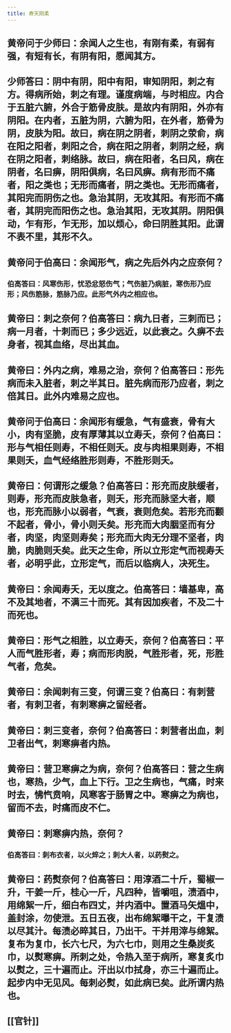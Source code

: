 ```yaml
---
title: 寿天刚柔
---
```


## 黄帝问于少师曰：余闻人之生也，有刚有柔，有弱有强，有短有长，有阴有阳，愿闻其方。
## 少师答曰：阴中有阴，阳中有阳，审知阴阳，刺之有方。得病所始，刺之有理。谨度病端，与时相应。内合于五脏六腑，外合于筋骨皮肤。是故内有阴阳，外亦有阴阳。在内者，五脏为阴，六腑为阳，在外者，筋骨为阴，皮肤为阳。故曰，病在阴之阴者，刺阴之荥俞，病在阳之阳者，刺阳之合，病在阳之阴者，刺阴之经，病在阴之阳者，刺络脉。故曰，病在阳者，名曰风，病在阴者，名曰痹，阴阳俱病，名曰风痹。病有形而不痛者，阳之类也；无形而痛者，阴之类也。无形而痛者，其阳完而阴伤之也。急治其阴，无攻其阳。有形而不痛者，其阴完而阳伤之也。急治其阳，无攻其阴。阴阳俱动，乍有形，乍无形，加以烦心，命曰阴胜其阳。此谓不表不里，其形不久。
## 黄帝问于伯高曰：余闻形气，病之先后外内之应奈何？
### 伯高答曰：风寒伤形，忧恐忿怒伤气；气伤脏乃病脏，寒伤形乃应形；风伤筋脉，筋脉乃应。此形气外内之相应也。
## 黄帝曰：刺之奈何？伯高答曰：病九日者，三刺而已；病一月者，十刺而已；多少远近，以此衰之。久痹不去身者，视其血络，尽出其血。
## 黄帝曰：外内之病，难易之治，奈何？伯高答曰：形先病而未入脏者，刺之半其日。脏先病而形乃应者，刺之倍其日。此外内难易之应也。
## 黄帝问于伯高曰：余闻形有缓急，气有盛衰，骨有大小，肉有坚脆，皮有厚薄其以立寿夭，奈何？伯高曰：形与气相任则寿，不相任则夭。皮与肉相果则寿，不相果则夭，血气经络胜形则寿，不胜形则夭。
## 黄帝曰：何谓形之缓急？伯高答曰：形充而皮肤缓者，则寿，形充而皮肤急者，则夭，形充而脉坚大者，顺也，形充而脉小以弱者，气衰，衰则危矣。若形充而颧不起者，骨小，骨小则夭矣。形充而大肉胭坚而有分者，肉坚，肉坚则寿矣；形充而大肉无分理不坚者，肉脆，肉脆则夭矣。此天之生命，所以立形定气而视寿夭者，必明乎此，立形定气，而后以临病人，决死生。
## 黄帝曰：余闻寿夭，无以度之。伯高答曰：墙基卑，高不及其地者，不满三十而死。其有因加疾者，不及二十而死也。
## 黄帝曰：形气之相胜，以立寿夭，奈何？伯高答曰：平人而气胜形者，寿；病而形肉脱，气胜形者，死，形胜气者，危矣。
## 黄帝曰：余闻刺有三变，何谓三变？伯高曰：有刺营者，有刺卫者，有刺寒痹之留经者。
## 黄帝曰：刺三变者，奈何？伯高答曰：刺营者出血，刺卫者出气，刺寒痹者内热。
## 黄帝曰：营卫寒痹之为病，奈何？伯高答曰：营之生病也，寒热，少气，血上下行。卫之生病也，气痛，时来时去，怫忾贲响，风寒客于肠胃之中。寒痹之为病也，留而不去，时痛而皮不仁。
## 黄帝曰：刺寒痹内热，奈何？
### 伯高答曰：刺布衣者，以火焠之；刺大人者，以药熨之。
## 黄帝曰：药熨奈何？伯高答曰：用淳酒二十斤，蜀椒一升，干姜一斤，桂心一斤，凡四种，皆嚼咀，渍酒中，用绵絮一斤，细白布四丈，并内酒中。置酒马矢熅中，盖封涂，勿使泄。五日五夜，出布绵絮曝干之，干复渍以尽其汁。每渍必晬其日，乃出干。干并用滓与绵絮。复布为复巾，长六七尺，为六七巾，则用之生桑炭炙巾，以熨寒痹。所刺之处，令热入至于病所，寒复炙巾以熨之，三十遍而止。汗出以巾拭身，亦三十遍而止。起步内中无见风。每刺必熨，如此病已矣。此所谓内热也。
## [[官针]]
